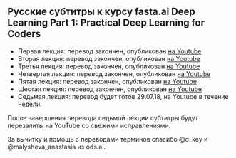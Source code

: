 ## Русские субтитры к курсу fasta.ai Deep Learning Part 1: Practical Deep Learning for Coders ##

  * Первая лекция: перевод закончен, опубликован [на Youtube](https://youtu.be/IPBSB1HLNLo)
  * Вторая лекция: перевод закончен, опубликован [на Youtube](https://youtu.be/JNxcznsrRb8)
  * Третья лекция: перевод закончен, опубликован [на Youtube](https://youtu.be/9C06ZPF8Uuc)
  * Четвертая лекция: перевод закончен, опубликован [на Youtube](https://youtu.be/gbceqO8PpBg)
  * Пятая лекция: перевод закончен, опубликован [на Youtube](https://youtu.be/J99NV9Cr75I)
  * Шестая лекция: перевод закончен, опубликован [на Youtube](https://youtu.be/sHcLkfRrgoQ)
  * Седьмая лекция: перевод будет готов 29.07.18, на Youtube в течение недели.


После завершения перевода седьмой лекции субтитры будут перезалиты на YouTube со свежими исправлениями.


За вычитку и помощь с переводами терминов спасибо @d_key и @malysheva_anastasia из ods.ai.